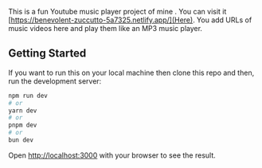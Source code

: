 This is a fun Youtube music player project of mine . You can visit it [https://benevolent-zuccutto-5a7325.netlify.app/](Here). You add URLs of music videos here and play them like an MP3 music player.
## Getting Started

If you want to run this on your local machine then clone this repo and then, run the development server:

```bash
npm run dev
# or
yarn dev
# or
pnpm dev
# or
bun dev
```

Open [http://localhost:3000](http://localhost:3000) with your browser to see the result.


